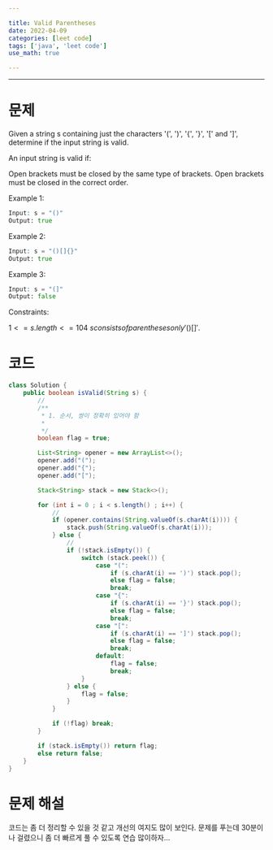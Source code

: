 ```yaml
---

title: Valid Parentheses 
date: 2022-04-09
categories: [leet code]  
tags: ['java', 'leet code']  
use_math: true

---
```


***
# 문제
Given a string s containing just the characters '(', ')', '{', '}', '[' and ']', determine if the input string is valid.

An input string is valid if:

Open brackets must be closed by the same type of brackets.
Open brackets must be closed in the correct order.


Example 1:
```scss
Input: s = "()"
Output: true
```
Example 2:
```scss
Input: s = "()[]{}"
Output: true
```
Example 3:
```scss
Input: s = "(]"
Output: false
```


Constraints:

$1 <= s.length <= 104$
$s consists of parentheses only '()[]{}'.$

# 코드

```java
class Solution {
    public boolean isValid(String s) {
        //
        /**
         * 1. 순서, 쌍이 정확히 있어야 함
         *
         */
        boolean flag = true;

        List<String> opener = new ArrayList<>();
        opener.add("(");
        opener.add("{");
        opener.add("[");

        Stack<String> stack = new Stack<>();

        for (int i = 0 ; i < s.length() ; i++) {
            //
            if (opener.contains(String.valueOf(s.charAt(i)))) {
                stack.push(String.valueOf(s.charAt(i)));
            } else {
                //
                if (!stack.isEmpty()) {
                    switch (stack.peek()) {
                        case "(":
                            if (s.charAt(i) == ')') stack.pop();
                            else flag = false;
                            break;
                        case "{":
                            if (s.charAt(i) == '}') stack.pop();
                            else flag = false;
                            break;
                        case "[":
                            if (s.charAt(i) == ']') stack.pop();
                            else flag = false;
                            break;
                        default:
                            flag = false;
                            break;
                    }
                } else {
                    flag = false;
                }
            }

            if (!flag) break;
        }

        if (stack.isEmpty()) return flag;
        else return false;
    }
}
```

# 문제 해설
코드는 좀 더 정리할 수 있을 것 같고 개선의 여지도 많이 보인다.
문제를 푸는데 30분이나 걸렸으니 좀 더 빠르게 풀 수 있도록 연습 많이하자...
